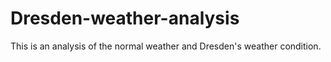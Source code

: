 # Dresden-weather-analysis
This is an analysis of the normal weather and Dresden's weather condition.
